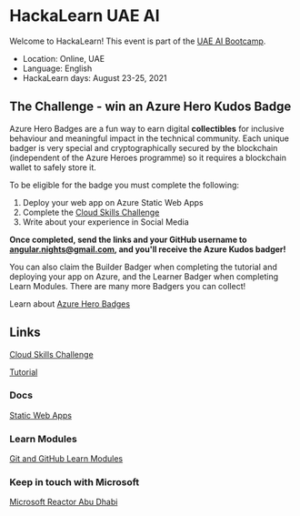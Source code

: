 # HackaLearn UAE AI

Welcome to HackaLearn! This event is part of the [UAE AI Bootcamp](https://ai.gov.ae/learn/camp/).

- Location: Online, UAE
- Language: English
- HackaLearn days: August 23-25, 2021

## The Challenge - win an Azure Hero Kudos Badge

Azure Hero Badges are a fun way to earn digital **collectibles** for inclusive behaviour and meaningful impact in the technical community.
Each unique badger is very special and cryptographically secured by the blockchain (independent of the Azure Heroes programme) so it requires a blockchain wallet to safely store it.

To be eligible for the badge you must complete the following:
1. Deploy your web app on Azure Static Web Apps
2. Complete the [Cloud Skills Challenge](https://docs.microsoft.com/learn/challenges?id=6d746470-9040-4664-a412-9d8384eef5db&WT.mc_id=javascript-35824-shjacobs&ocid=aid3039247)
3. Write about your experience in Social Media

**Once completed, send the links and your GitHub username to angular.nights@gmail.com, and you'll receive the Azure Kudos badger!**

You can also claim the Builder Badger when completing the tutorial and deploying your app on Azure, and the Learner Badger when completing Learn Modules. There are many more Badgers you can collect!

Learn about [Azure Hero Badges](https://www.microsoft.com/skills/azureheroes?WT.mc_id=javascript-35824-shjacobs&ocid=aid3039247)

## Links

[Cloud Skills Challenge](https://docs.microsoft.com/learn/challenges?id=6d746470-9040-4664-a412-9d8384eef5db&WT.mc_id=javascript-35824-shjacobs&ocid=aid3039247)

[Tutorial](https://shmuela-jacobs.gitbook.io/hackalearn-tutorial/)

### Docs
[Static Web Apps](https://docs.microsoft.com/en-us/azure/static-web-apps/overview?WT.mc_id=javascript-35824-shjacobs&ocid=aid3039247)

### Learn Modules

[Git and GitHub Learn Modules](https://docs.microsoft.com/en-us/learn/paths/manage-project-lifecycle-github/?WT.mc_id=javascript-35824-shjacobs&ocid=aid3039247)

### Keep in touch with Microsoft

[Microsoft Reactor Abu Dhabi](https://www.meetup.com/Microsoft-Reactor-Abu-Dhabi/)
